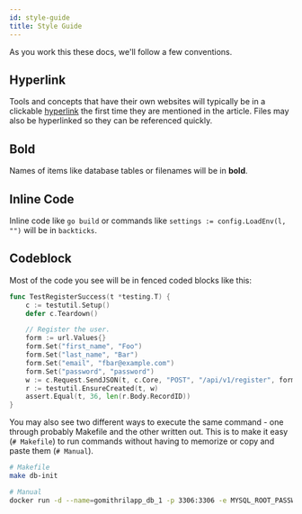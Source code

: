 ```yaml
---
id: style-guide
title: Style Guide
---
```


As you work this these docs, we'll follow a few conventions.

## Hyperlink

Tools and concepts that have their own websites will typically be in a clickable [hyperlink](https://en.wikipedia.org/wiki/Hyperlink) the first time they are mentioned in the article. Files may also be hyperlinked so they can be referenced quickly.

## Bold

Names of items like database tables or filenames will be in **bold**.

## Inline Code

Inline code like `go build` or commands like `settings := config.LoadEnv(l, "")` will be in `backticks`.

## Codeblock

Most of the code you see will be in fenced coded blocks like this:

```go
func TestRegisterSuccess(t *testing.T) {
	c := testutil.Setup()
	defer c.Teardown()

	// Register the user.
	form := url.Values{}
	form.Set("first_name", "Foo")
	form.Set("last_name", "Bar")
	form.Set("email", "fbar@example.com")
	form.Set("password", "password")
	w := c.Request.SendJSON(t, c.Core, "POST", "/api/v1/register", form)
	r := testutil.EnsureCreated(t, w)
	assert.Equal(t, 36, len(r.Body.RecordID))
}
```

You may also see two different ways to execute the same command - one through probably Makefile and the other written out. This is to make it easy (`# Makefile`) to run commands without having to memorize or copy and paste them (`# Manual`).

```bash
# Makefile
make db-init

# Manual
docker run -d --name=gomithrilapp_db_1 -p 3306:3306 -e MYSQL_ROOT_PASSWORD=password mysql:5.7
```